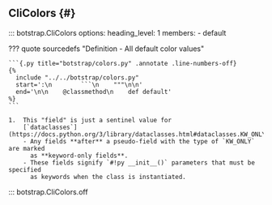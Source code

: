 ## CliColors {#}

<!-- prettier-ignore -->
::: botstrap.CliColors
    options:
      heading_level: 1
      members:
        - default

??? quote sourcedefs "Definition - All default color values"

    ```{.py title="botstrap/colors.py" .annotate .line-numbers-off}
    {%
      include "../../botstrap/colors.py"
      start=':\n        ```\n    """\n\n'
      end='\n\n    @classmethod\n    def default'
    %}
    ```

    1.  This "field" is just a sentinel value for
        [`dataclasses`](https://docs.python.org/3/library/dataclasses.html#dataclasses.KW_ONLY).
        - Any fields **after** a pseudo-field with the type of `KW_ONLY` are marked
          as **keyword-only fields**.
        - These fields signify `#!py __init__()` parameters that must be specified
          as keywords when the class is instantiated.

::: botstrap.CliColors.off

<link rel="stylesheet" href="../stylesheets/cli-colors.css" />
<link rel="stylesheet" href="../../stylesheets/code-navigation.css" />
